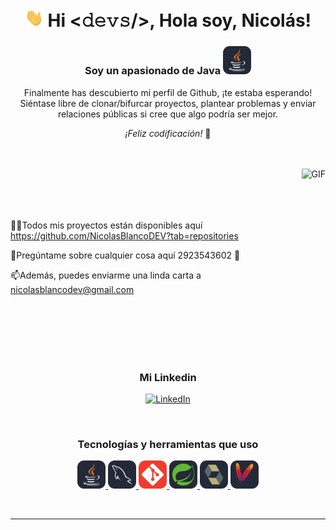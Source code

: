 
<h1 align="center"><img src="https://raw.githubusercontent.com/ABSphreak/ABSphreak/master/gifs/Hi.gif" width="30px" /> Hi <𝚍𝚎𝚟𝚜/>, Hola soy, Nicolás! </h1>
<h3 align="center">Soy un apasionado de Java <a href="https://laravel.com" target="_blank"> <img src="https://github.com/tandpfun/skill-icons/blob/main/icons/Java-Dark.svg" width="45" height="45"/> </a> </h3>

<div align="center">
Finalmente has descubierto mi perfil de Github, ¡te estaba esperando!
Siéntase libre de clonar/bifurcar proyectos, plantear problemas y enviar relaciones públicas si cree que algo podría ser mejor.
 <br>

<i>¡Feliz codificación!</i> 🚀
</br>
</br>
</br>
</div>

<div>
<img align="right" alt="GIF" src="https://i.pinimg.com/originals/e4/26/70/e426702edf874b181aced1e2fa5c6cde.gif" />
</div>

<br>
<br>
<br>
<br>

  <div>

👨‍💻Todos mis proyectos están disponibles aquí https://github.com/NicolasBlancoDEV?tab=repositories

💬Pregúntame sobre cualquier cosa aquí 2923543602 📱

📫Además, puedes enviarme una linda carta a nicolasblancodev@gmail.com
</div>
<br>
<br>
<br>
<br>
<br>

<div>

</summary>

</p>

</div>

<div align="center">
<h3>Mi Linkedin</h3>
<p>

<a href="https://www.linkedin.com/in/nicol%C3%A1s-blanco-b814b6271/" target="_blank"><img alt="LinkedIn" src="https://img.shields.io/badge/linkedin-%230077B5.svg?&style=for-the-badge&logo=linkedin&logoColor=white" /></a> 

</p>
</div>

<br/>

<div align="center">
<h3>Tecnologías y herramientas que uso</h3> 

<a href="https://laravel.com" target="_blank"> <img src="https://github.com/tandpfun/skill-icons/blob/main/icons/Java-Dark.svg" width="45" height="45"/> </a> 
<a href="https://laravel.com" target="_blank"> <img src="https://github.com/tandpfun/skill-icons/blob/main/icons/MySQL-Dark.svg" width="45" height="45"/> </a> 
 <a href="https://laravel.com" target="_blank"> <img src="https://github.com/tandpfun/skill-icons/blob/main/icons/Git.svg" width="45" height="45"/> </a> 
<a href="https://laravel.com" target="_blank"> <img src="https://github.com/tandpfun/skill-icons/blob/main/icons/Spring-Dark.svg" width="45" height="45"/> </a> 
 <a href="https://laravel.com" target="_blank"> <img src="https://github.com/tandpfun/skill-icons/blob/main/icons/Hibernate-Dark.svg" width="45" height="45"/> </a> 
  <a href="https://laravel.com" target="_blank"> <img src="https://github.com/tandpfun/skill-icons/blob/main/icons/Maven-Dark.svg" width="45" height="45"/> </a> 


</div>

<br>


-----

